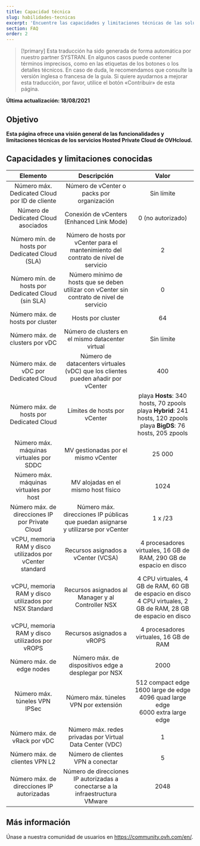 ```yaml
---
title: Capacidad técnica
slug: habilidades-tecnicas
excerpt: 'Encuentre las capacidades y limitaciones técnicas de las soluciones Hosted Private Cloud que ofrece OVHcloud'
section: FAQ
order: 2
---
```


> [!primary]
> Esta traducción ha sido generada de forma automática por nuestro partner SYSTRAN. En algunos casos puede contener términos imprecisos, como en las etiquetas de los botones o los detalles técnicos. En caso de duda, le recomendamos que consulte la versión inglesa o francesa de la guía. Si quiere ayudarnos a mejorar esta traducción, por favor, utilice el botón «Contribuir» de esta página.
>

**Última actualización: 18/08/2021**

## Objetivo

**Esta página ofrece una visión general de las funcionalidades y limitaciones técnicas de los servicios Hosted Private Cloud de OVHcloud.**

## Capacidades y limitaciones conocidas

| Elemento | Descripción | Valor |
|:-----:|:-----:|:----------:|
| Número máx. Dedicated Cloud por ID de cliente | Número de vCenter o packs por organización | Sin límite |
| Número de Dedicated Cloud asociados | Conexión de vCenters (Enhanced Link Mode) | 0 (no autorizado) |
| Número mín. de hosts por Dedicated Cloud (SLA) | Número de hosts por vCenter para el mantenimiento del contrato de nivel de servicio | 2 |
| Número mín. de hosts por Dedicated Cloud (sin SLA) | Número mínimo de hosts que se deben utilizar con vCenter sin contrato de nivel de servicio | 0 |
| Número máx. de hosts por cluster | Hosts por cluster | 64 |
| Número máx. de clusters por vDC | Número de clusters en el mismo datacenter virtual | Sin límite |
| Número máx. de vDC por Dedicated Cloud | Número de datacenters virtuales (vDC) que los clientes pueden añadir por vCenter | 400 |
| Número máx. de hosts por Dedicated Cloud | Límites de hosts por vCenter | playa **Hosts**: 340 hosts, 70 zpools<br>playa **Hybrid**: 241 hosts, 120 zpools<br>playa **BigDS**: 76 hosts, 205 zpools |
| Número máx. máquinas virtuales por SDDC | MV gestionadas por el mismo vCenter | 25 000 |
| Número máx. máquinas virtuales por host | MV alojadas en el mismo host físico | 1024 |
| Número máx. de direcciones IP por Private Cloud | Número máx. direcciones IP públicas que puedan asignarse y utilizarse por vCenter | 1 x /23 |
| vCPU, memoria RAM y disco utilizados por vCenter standard | Recursos asignados a vCenter (VCSA) | 4 procesadores virtuales, 16 GB de RAM, 290 GB de espacio en disco |
| vCPU, memoria RAM y disco utilizados por NSX Standard | Recursos asignados al Manager y al Controller NSX | 4 CPU virtuales, 4 GB de RAM, 60 GB de espacio en disco<br>4 CPU virtuales, 2 GB de RAM, 28 GB de espacio en disco |
| vCPU, memoria RAM y disco utilizados por vROPS | Recursos asignados a vROPS | 4 procesadores virtuales, 16 GB de RAM |
| Número máx. de edge nodes | Número máx. de dispositivos edge a desplegar por NSX | 2000 |
| Número máx. túneles VPN IPSec | Número máx. túneles VPN por extensión | 512 compact edge<br>1600 large de edge<br>4096 quad large edge<br>6000 extra large edge |
| Número máx. de vRack por vDC | Número máx. redes privadas por Virtual Data Center (VDC) | 1 |
| Número máx. de clientes VPN L2 | Número de clientes VPN a conectar | 5 |
| Número máx. de direcciones IP autorizadas | Número de direcciones IP autorizadas a conectarse a la infraestructura VMware | 2048 |

## Más información

Únase a nuestra comunidad de usuarios en <https://community.ovh.com/en/>.
